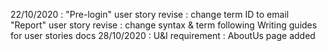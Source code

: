22/10/2020 : "Pre-login" user story revise : change term ID to email  
             "Report" user story revise : change syntax & term following Writing guides for user stories docs
28/10/2020 : U&I requirement : AboutUs page added

